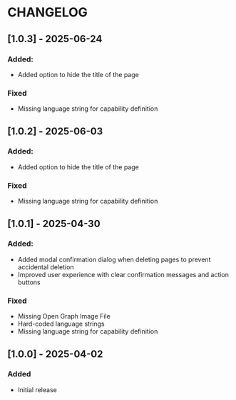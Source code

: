 # CHANGELOG

## [1.0.3] - 2025-06-24
### Added:
 - Added option to hide the title of the page

### Fixed
- Missing language string for capability definition

## [1.0.2] - 2025-06-03
### Added:
 - Added option to hide the title of the page

### Fixed
- Missing language string for capability definition

## [1.0.1] - 2025-04-30
### Added:
 - Added modal confirmation dialog when deleting pages to prevent accidental deletion
 - Improved user experience with clear confirmation messages and action buttons
 
### Fixed
- Missing Open Graph Image File
- Hard-coded language strings
- Missing language string for capability definition

## [1.0.0] - 2025-04-02
### Added
- Initial release
